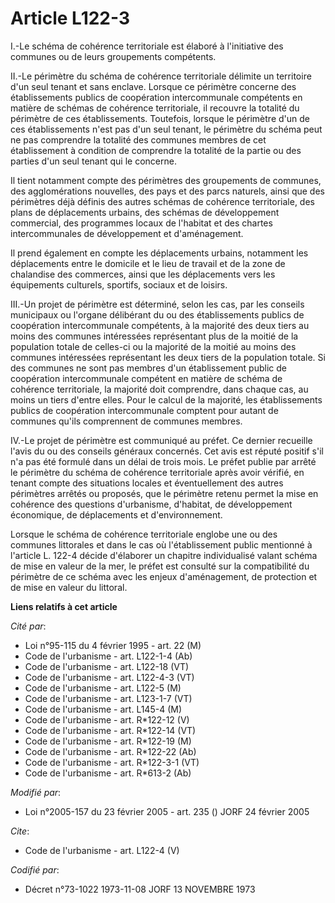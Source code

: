 # Article L122-3

I.-Le schéma de cohérence territoriale est élaboré à l'initiative des communes ou de leurs groupements compétents. 

II.-Le périmètre du schéma de cohérence territoriale délimite un territoire d'un seul tenant et sans enclave. Lorsque ce
périmètre concerne des établissements publics de coopération intercommunale compétents en matière de schémas de cohérence
territoriale, il recouvre la totalité du périmètre de ces établissements. Toutefois, lorsque le périmètre d'un de ces
établissements n'est pas d'un seul tenant, le périmètre du schéma peut ne pas comprendre la totalité des communes membres de
cet établissement à condition de comprendre la totalité de la partie ou des parties d'un seul tenant qui le concerne. 

Il tient notamment compte des périmètres des groupements de communes, des agglomérations nouvelles, des pays et des parcs
naturels, ainsi que des périmètres déjà définis des autres schémas de cohérence territoriale, des plans de déplacements
urbains, des schémas de développement commercial, des programmes locaux de l'habitat et des chartes intercommunales de
développement et d'aménagement. 

Il prend également en compte les déplacements urbains, notamment les déplacements entre le domicile et le lieu de travail et
de la zone de chalandise des commerces, ainsi que les déplacements vers les équipements culturels, sportifs, sociaux et de
loisirs. 

III.-Un projet de périmètre est déterminé, selon les cas, par les conseils municipaux ou l'organe délibérant du ou des
établissements publics de coopération intercommunale compétents, à la majorité des deux tiers au moins des communes
intéressées représentant plus de la moitié de la population totale de celles-ci ou la majorité de la moitié au moins des
communes intéressées représentant les deux tiers de la population totale. Si des communes ne sont pas membres d'un
établissement public de coopération intercommunale compétent en matière de schéma de cohérence territoriale, la majorité doit
comprendre, dans chaque cas, au moins un tiers d'entre elles. Pour le calcul de la majorité, les établissements publics de
coopération intercommunale comptent pour autant de communes qu'ils comprennent de communes membres. 

IV.-Le projet de périmètre est communiqué au préfet. Ce dernier recueille l'avis du ou des conseils généraux concernés. Cet
avis est réputé positif s'il n'a pas été formulé dans un délai de trois mois. Le préfet publie par arrêté le périmètre du
schéma de cohérence territoriale après avoir vérifié, en tenant compte des situations locales et éventuellement des autres
périmètres arrêtés ou proposés, que le périmètre retenu permet la mise en cohérence des questions d'urbanisme, d'habitat, de
développement économique, de déplacements et d'environnement. 

Lorsque le schéma de cohérence territoriale englobe une ou des communes littorales et dans le cas où l'établissement public
mentionné à l'article L. 122-4 décide d'élaborer un chapitre individualisé valant schéma de mise en valeur de la mer, le
préfet est consulté sur la compatibilité du périmètre de ce schéma avec les enjeux d'aménagement, de protection et de mise en
valeur du littoral.

**Liens relatifs à cet article**

_Cité par_:

  - Loi n°95-115 du 4 février 1995 - art. 22 (M)
  - Code de l'urbanisme - art. L122-1-4 (Ab)
  - Code de l'urbanisme - art. L122-18 (VT)
  - Code de l'urbanisme - art. L122-4-3 (VT)
  - Code de l'urbanisme - art. L122-5 (M)
  - Code de l'urbanisme - art. L123-1-7 (VT)
  - Code de l'urbanisme - art. L145-4 (M)
  - Code de l'urbanisme - art. R*122-12 (V)
  - Code de l'urbanisme - art. R*122-14 (VT)
  - Code de l'urbanisme - art. R*122-19 (M)
  - Code de l'urbanisme - art. R*122-22 (Ab)
  - Code de l'urbanisme - art. R*122-3-1 (VT)
  - Code de l'urbanisme - art. R*613-2 (Ab)

_Modifié par_:

  - Loi n°2005-157 du 23 février 2005 - art. 235 () JORF 24 février 2005

_Cite_:

  - Code de l'urbanisme - art. L122-4 (V)

_Codifié par_:

  - Décret n°73-1022 1973-11-08 JORF 13 NOVEMBRE 1973
